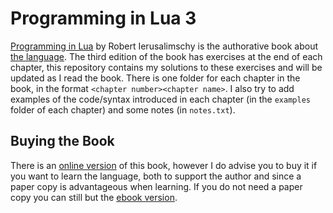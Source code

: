 Programming in Lua 3
====================

[Programming in Lua](http://lua.org/pil) by Robert Ierusalimschy is the authorative book about [the language](http://lua.org). The third edition of the book has exercises at the end of each chapter, this repository contains my solutions to these exercises and will be updated as I read the book. There is one folder for each chapter in the book, in the format `<chapter number><chapter name>`. I also try to add examples of the code/syntax introduced in each chapter (in the `examples` folder of each chapter) and some notes (in `notes.txt`).

Buying the Book
---------------

There is an [online version](http://lua.org/pil) of this book, however I do advise you to buy it if you want to learn the language, both to support the author and since a paper copy is advantageous when learning. If you do not need a paper copy you can still but the [ebook version](http://store.feistyduck.com/products/programming-in-lua).
